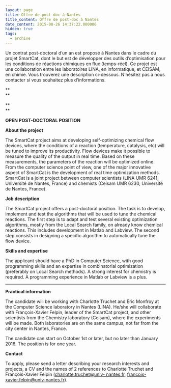 ```yaml
---
layout: page
title: Offre de post-doc à Nantes
title_content: Offre de post-doc à Nantes
date_content: 2015-08-26 14:37:22.000000
hidden: true
tags:
  - archive
---
```

Un contrat post-doctoral d’un an est proposé à Nantes dans le cadre du projet
SmartCat, dont le but est de développer des outils d’optimisation pour les
conditions de réactions chimiques en flux (temps-réel). Ce projet est une
collaboration entre les laboratoires LINA, en informatique, et CEISAM, en
chimie. Vous trouverez une description ci-dessous. N’hésitez pas à nous
contacter si vous souhaitez plus d’informations.









 **  
**



 **  
**



 **OPEN POST-DOCTORAL POSITION**







 **About the project**



The SmartCat project aims at developing self-optimizing chemical flow devices,
where the conditions of a reaction (temperature, catalysis, etc) will be tuned
to improve its productivity. Flow devices make it possible to measure the
quality of the output in real time. Based on these measurements, the
parameters of the reaction will be optimized online. From the computer science
point of view, one of the major innovative aspect of SmartCat is the
development of real time optimization methods. SmartCat is a joint project
between computer scientists (LINA UMR 6241, Université de Nantes, France) and
chemists (Ceisam UMR 6230, Université de Nantes, France).





 **Job description**



The SmartCat project offers a post-doctoral position. The task is to develop,
implement and test the algorithms that will be used to tune the chemical
reactions. The first step is to adapt and test several existing optimization
algorithms, mostly from the Local Search family, on already know chemical
reactions. This includes development in Matlab and Labview. The second step
consists in designing a specific algorithm to automatically tune the flow
device.





 **Skills and expertise**



The applicant should have a PhD in Computer Science, with good programming
skills and an expertise in combinatorial optimization (preferably on Local
Search methods). A strong interest for chemistry is required. A programming
experience in Matlab or Labview is a plus.



 ****



 **Practical information**



The candidate will be working with Charlotte Truchet and Eric Monfroy at the
Computer Science laboratory in Nantes (LINA). He/she will collaborate with
François-Xavier Felpin, leader of the SmartCat project, and other scientists
from the Chemistry laboratory (Ceisam), where the experiments will be made.
Both laboratories are on the same campus, not far from the city center in
Nantes, France.





The candidate can start on October 1st or later, but no later than January
2016. The position is for one year.





 **Contact**



To apply, please send a letter describing your research interests and
projects, a CV and the names of 2 references to Charlotte Truchet and
François-Xavier Felpin ([charlotte.truchet@univ-
nantes.fr](mailto:charlotte.truchet@univ-nantes.fr), [francois-
xavier.felpin@univ-nantes.fr](mailto:francois-xavier.felpin@univ-nantes.fr)).





  



